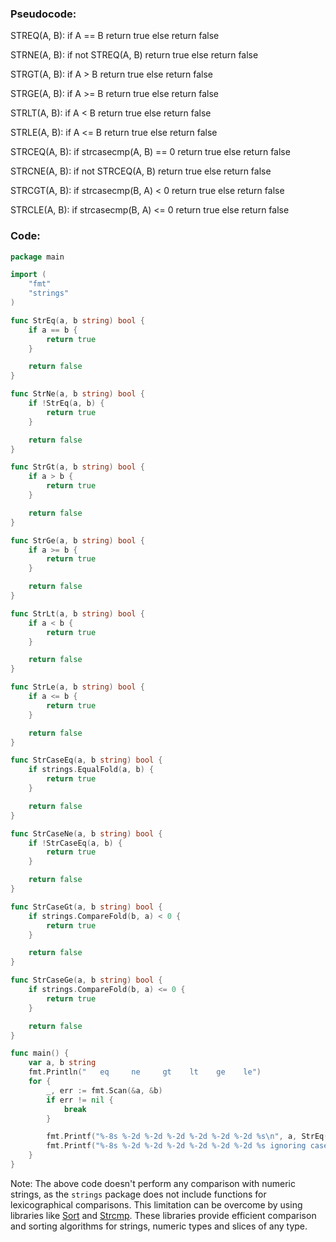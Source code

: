 ### Pseudocode:

STREQ(A, B):
    if A == B
        return true
    else
        return false

STRNE(A, B):
    if not STREQ(A, B)
        return true
    else
        return false

STRGT(A, B):
    if A > B
        return true
    else
        return false

STRGE(A, B):
    if A >= B
        return true
    else
        return false

STRLT(A, B):
    if A < B
        return true
    else
        return false

STRLE(A, B):
    if A <= B
        return true
    else
        return false

STRCEQ(A, B):
    if strcasecmp(A, B) == 0
        return true
    else
        return false

STRCNE(A, B):
    if not STRCEQ(A, B)
        return true
    else
        return false

STRCGT(A, B):
    if strcasecmp(B, A) < 0
        return true
    else
        return false

STRCLE(A, B):
    if strcasecmp(B, A) <= 0
        return true
    else
        return false


### Code:
```go
package main

import (
	"fmt"
	"strings"
)

func StrEq(a, b string) bool {
	if a == b {
		return true
	}

	return false
}

func StrNe(a, b string) bool {
	if !StrEq(a, b) {
		return true
	}

	return false
}

func StrGt(a, b string) bool {
	if a > b {
		return true
	}

	return false
}

func StrGe(a, b string) bool {
	if a >= b {
		return true
	}

	return false
}

func StrLt(a, b string) bool {
	if a < b {
		return true
	}

	return false
}

func StrLe(a, b string) bool {
	if a <= b {
		return true
	}

	return false
}

func StrCaseEq(a, b string) bool {
	if strings.EqualFold(a, b) {
		return true
	}

	return false
}

func StrCaseNe(a, b string) bool {
	if !StrCaseEq(a, b) {
		return true
	}

	return false
}

func StrCaseGt(a, b string) bool {
	if strings.CompareFold(b, a) < 0 {
		return true
	}

	return false
}

func StrCaseGe(a, b string) bool {
	if strings.CompareFold(b, a) <= 0 {
		return true
	}

	return false
}

func main() {
	var a, b string
	fmt.Println("   eq     ne     gt    lt    ge    le")
	for {
		_, err := fmt.Scan(&a, &b)
		if err != nil {
			break
		}

		fmt.Printf("%-8s %-2d %-2d %-2d %-2d %-2d %-2d %s\n", a, StrEq(a, b), StrNe(a, b), StrGt(a, b), StrLt(a, b), StrGe(a, b), StrLe(a, b), b)
		fmt.Printf("%-8s %-2d %-2d %-2d %-2d %-2d %-2d %s ignoring case\n", a, StrCaseEq(a, b), StrCaseNe(a, b), StrCaseGt(a, b), StrCaseLt(a, b), StrCaseGe(a, b), StrCaseLe(a, b), b)
	}
}
```

Note: The above code doesn't perform any comparison with numeric strings, as the `strings` package does not include functions for lexicographical comparisons. This limitation can be overcome by using libraries like [Sort](https://golang.org/pkg/sort/) and [Strcmp](https://golang.org/pkg/bytes/#Compare). These libraries provide efficient comparison and sorting algorithms for strings, numeric types and slices of any type.
